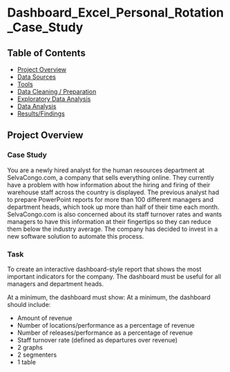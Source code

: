 # Dashboard_Excel_Personal_Rotation_Case_Study

## Table of Contents

- [Project Overview](#project-overview)
- [Data Sources](#data-sources)
- [Tools](#tools)
- [Data Cleaning / Preparation](#data-cleaning--preparation)
- [Exploratory Data Analysis](#exploratory-data-analysis)
- [Data Analysis](data-analysis)
- [Results/Findings](results-findings)

## Project Overview 

### Case Study
You are a newly hired analyst for the human resources department at SelvaCongo.com, a company that sells everything online. They currently have a problem with how information about the hiring and firing of their warehouse staff across the country is displayed. The previous analyst had to prepare PowerPoint reports for more than 100 different managers and department heads, which
took up more than half of their time each month. SelvaCongo.com is also concerned about its staff turnover rates and wants managers to have this information at their fingertips so they can reduce them below the industry average.
The company has decided to invest in a new software solution to automate this process. 

### Task 
To create an interactive dashboard-style report that shows the most important indicators for the company. The dashboard must be useful for all managers and department heads.


At a minimum, the dashboard must show: At a minimum, the dashboard should include:
- Amount of revenue
- Number of locations/performance as a percentage of revenue
- Number of releases/performance as a percentage of revenue
- Staff turnover rate (defined as departures over revenue)
- 2 graphs
- 2 segmenters
- 1 table


